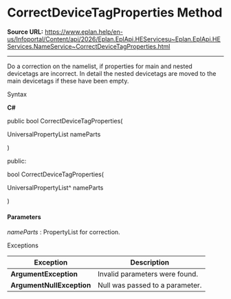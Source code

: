 # CorrectDeviceTagProperties Method

**Source URL:** https://www.eplan.help/en-us/Infoportal/Content/api/2026/Eplan.EplApi.HEServicesu~Eplan.EplApi.HEServices.NameService~CorrectDeviceTagProperties.html

---

Do a correction on the namelist, if properties for main and nested devicetags are incorrect. In detail the nested devicetags are moved to the main devicetags if these have been empty.

Syntax

**C#**



public bool CorrectDeviceTagProperties( 

   UniversalPropertyList nameParts

)

public:

bool CorrectDeviceTagProperties( 

   UniversalPropertyList^ nameParts

)


#### Parameters

*nameParts*
:   PropertyList for correction.

Exceptions

| Exception | Description |
| --- | --- |
| **ArgumentException** | Invalid parameters were found. |
| **ArgumentNullException** | Null was passed to a parameter. |
